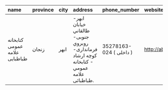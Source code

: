 | name                          | province   | city   | address                                                                                   | phone_number            | website           |
|:------------------------------|:-----------|:-------|:------------------------------------------------------------------------------------------|:------------------------|:------------------|
| كتابخانه عمومی علامه طباطبایی | زنجان      | ابهر   | ابهر- خيابان طالقاني جنوبى- روبروي فرماندارى- كوچه ارشاد - كتابخانه عمومي علامه طباطبائى. | 35278163-024 ( داخلی  ) | http://abharpl.ir |